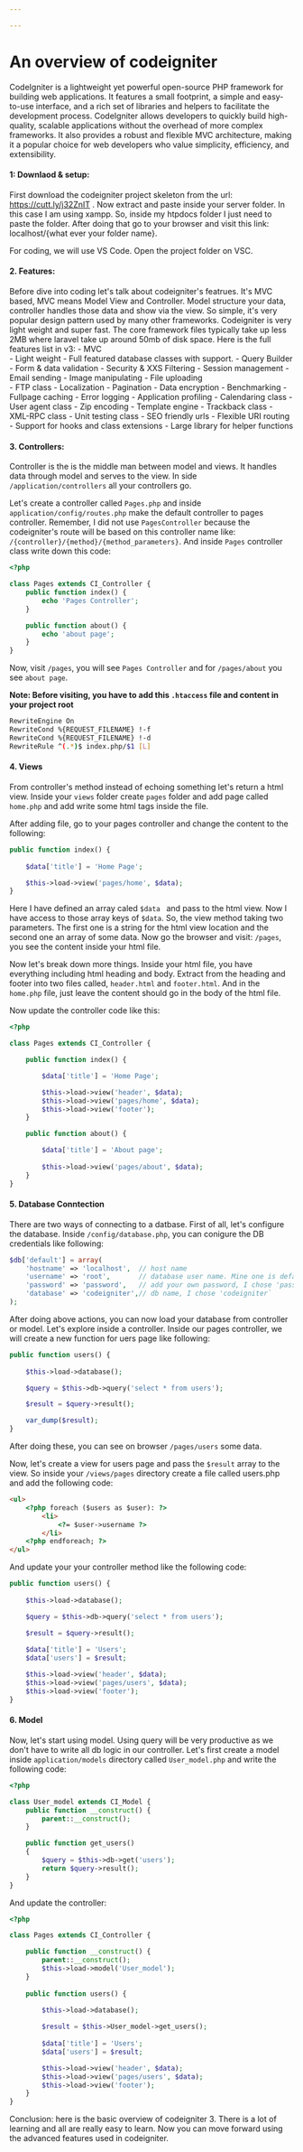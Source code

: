 ```yaml
---

---
```


# An overview of codeigniter

CodeIgniter is a lightweight yet powerful open-source PHP framework for building web applications. It features a small footprint, a simple and easy-to-use interface, and a rich set of libraries and helpers to facilitate the development process. CodeIgniter allows developers to quickly build high-quality, scalable applications without the overhead of more complex frameworks. It also provides a robust and flexible MVC architecture, making it a popular choice for web developers who value simplicity, efficiency, and extensibility.


#### 1: Downlaod & setup: 
First download the codeigniter project skeleton from the url: https://cutt.ly/j32ZnIT . Now extract and paste inside your server folder. In this case I am using xampp. So, inside my htpdocs folder I just need to paste the folder. After doing that go to your browser and visit this link: localhost/{what ever your folder name}. 

For coding, we will use VS Code. Open the project folder on VSC. 

#### 2. Features:
Before dive into coding let's talk about codeigniter's featrues. It's MVC based, MVC means Model View and Controller. Model structure your data, controller handles those data and show via the view. So simple, it's very popular design pattern used by many other frameworks. Codeigniter is very light weight and super fast. The core framework files typically take up less 2MB where laravel take up around 50mb of disk space. Here is the full features list in v3: 
	- MVC  
	- Light weight
	- Full featured database classes with support. 
	- Query Builder
	- Form & data validation
	- Security & XXS Filtering 
	- Session management
	- Email sending
	- Image manipulating 
	- File uploading    
	- FTP class
	- Localization
	- Pagination
	- Data encryption
	- Benchmarking
	- Fullpage caching
	- Error logging 
	- Application profiling
	- Calendaring class
	- User agent class
	- Zip encoding 
	- Template engine
	- Trackback class
	- XML-RPC class
	- Unit testing class
	- SEO friendly urls
	- Flexible URI routing
	- Support for hooks and class extensions
	- Large library for helper functions

#### 3. Controllers:
Controller is the is the middle man between model and views. It handles data through model and serves to the view. In side `/application/controllers` all your controllers go. 

Let's create a controller called `Pages.php` and inside `application/config/routes.php` make the default controller to pages controller. Remember, I did not use `PagesController` because the codeigniter's route will be based on this controller name like: `/{controller}/{method}/{method_parameters}`. And inside `Pages` controller class write down this code:
```php 
<?php 

class Pages extends CI_Controller {
    public function index() {
        echo 'Pages Controller';
    }

    public function about() {
        echo 'about page'; 
    }
}
```

Now, visit `/pages`, you will see `Pages Controller` and for `/pages/about` you see `about page`. 

**Note: Before visiting, you have to add this `.htaccess` file and content in your project root**
```bash
RewriteEngine On
RewriteCond %{REQUEST_FILENAME} !-f
RewriteCond %{REQUEST_FILENAME} !-d
RewriteRule ^(.*)$ index.php/$1 [L]
```
#### 4. Views
From controller's method instead of echoing something let's return a html view. Inside your `views` folder create `pages` folder and add page called `home.php` and add write some html tags inside the file. 

After adding file, go to your pages controller and change the content to the following: 
```php 
public function index() {
	
	$data['title'] = 'Home Page';

	$this->load->view('pages/home', $data); 
}
```

Here I have defined an array caled `$data ` and pass to the html view. Now I have access to those array keys of `$data`. So, the view method taking two parameters. The first one is a string for the html view location and the second one an array of some data. Now go the browser and visit: `/pages`, you see the content inside your html file. 

Now let's break down more things. Inside your html file, you have everything including html heading and body. Extract from the heading and footer into two files called, `header.html` and `footer.html`. And in the `home.php` file, just leave the content should go in the body of the html file.

Now update the controller code like this:
```php 
<?php 

class Pages extends CI_Controller {

    public function index() {

        $data['title'] = 'Home Page';

        $this->load->view('header', $data);
        $this->load->view('pages/home', $data); 
        $this->load->view('footer');
    }

    public function about() {

        $data['title'] = 'About page';
        
        $this->load->view('pages/about', $data); 
    }
}

```

#### 5. Database Conntection
There are two ways of connecting to a datbase. First of all, let's configure the database. Inside `/config/database.php`, you can conigure the DB credentials like following:
```php 
$db['default'] = array(
	'hostname' => 'localhost',  // host name
	'username' => 'root',       // database user name. Mine one is default root
	'password' => 'password',   // add your own password, I chose 'password'
	'database' => 'codeigniter',// db name, I chose 'codeigniter` 
);
```

After doing above actions, you can now load your database from controller or model. Let's explore inside a controller. Inside our pages controller, we will create a new function for uers page like following: 
```php	
public function users() {
	
	$this->load->database();

	$query = $this->db->query('select * from users');

	$result = $query->result();

	var_dump($result); 
}
```
After doing these, you can see on browser `/pages/users` some data. 

Now, let's create a view for users page and pass the `$result` array to the view. So inside your `/views/pages` directory create a file called users.php and add the following code: 
```html
<ul>
    <?php foreach ($users as $user): ?>
        <li>
            <?= $user->username ?>
        </li>
    <?php endforeach; ?>
</ul>
```

And update your your controller method like the following code:
```php
public function users() {
	
	$this->load->database();

	$query = $this->db->query('select * from users');

	$result = $query->result();
	
	$data['title'] = 'Users';
	$data['users'] = $result;

	$this->load->view('header', $data);
	$this->load->view('pages/users', $data);
	$this->load->view('footer'); 
}
```

#### 6. Model 
Now, let's start using model. Using query will be very productive as we don't have to write all db logic in our controller. Let's first create a model inside `application/models` directory called `User_model.php` and write the following code: 
```php
<?php 

class User_model extends CI_Model {
    public function __construct() {
        parent::__construct();
    }

    public function get_users()
    {
        $query = $this->db->get('users');
        return $query->result();
    }
}   
```

And update the controller: 
```php 
<?php 

class Pages extends CI_Controller {

    public function __construct() {
        parent::__construct();
        $this->load->model('User_model'); 
    }
 
    public function users() {
        
        $this->load->database();

        $result = $this->User_model->get_users(); 
        
        $data['title'] = 'Users';
        $data['users'] = $result;

        $this->load->view('header', $data);
        $this->load->view('pages/users', $data);
        $this->load->view('footer'); 
    }
}
```

Conclusion: here is the basic overview of codeigniter 3. There is a lot of learning and all are really easy to learn. Now you can move forward using the advanced features used in codeigniter.

